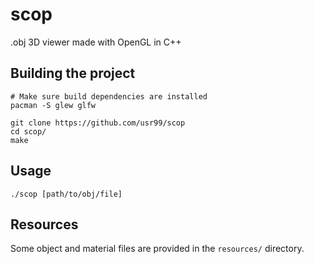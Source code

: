 # scop

.obj 3D viewer made with OpenGL in C++

## Building the project

```
# Make sure build dependencies are installed
pacman -S glew glfw

git clone https://github.com/usr99/scop
cd scop/
make
```

## Usage

```
./scop [path/to/obj/file]
```

## Resources

Some object and material files are provided in the `resources/` directory.

